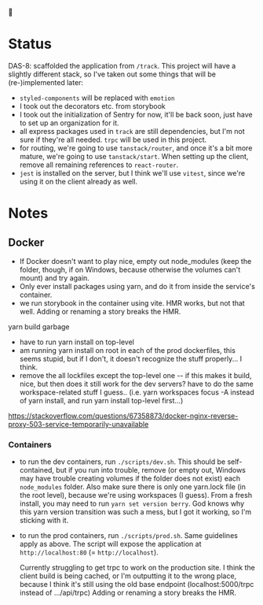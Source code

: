 🫠

# Status

DAS-8: scaffolded the application from `/track`. This project will have a
slightly different stack, so I've taken out some things that will be
(re-)implemented later:

- `styled-components` will be replaced with `emotion`
- I took out the decorators etc. from storybook
- I took out the initialization of Sentry for now, it'll be back soon, just have
  to set up an organization for it.
- all express packages used in `track` are still dependencies, but I'm not sure
  if they're all needed. `trpc` will be used in this project.
- for routing, we're going to use `tanstack/router`, and once it's a bit more
  mature, we're going to use `tanstack/start`. When setting up the client,
  remove all remaining references to `react-router`.
- `jest` is installed on the server, but I think we'll use `vitest`, since we're
  using it on the client already as well.

# Notes

## Docker

- If Docker doesn't want to play nice, empty out node_modules (keep the folder,
  though, if on Windows, because otherwise the volumes can't mount) and try again.
- Only ever install packages using yarn, and do it from inside the service's
  container.
- we run storybook in the container using vite. HMR works, but not that well.
  Adding or renaming a story breaks the HMR.

yarn build garbage

- have to run yarn install on top-level
- am running yarn install on root in each of the prod dockerfiles, this seems
  stupid, but if I don't, it doesn't recognize the stuff properly... I think.
- remove the all lockfiles except the top-level one -- if this makes it build,
  nice, but then does it still work for the dev servers? have to do the same
  workspace-related stuff I guess.. (i.e. yarn workspaces focus -A instead of
  yarn install, and run yarn install top-level first...)

https://stackoverflow.com/questions/67358873/docker-nginx-reverse-proxy-503-service-temporarily-unavailable

### Containers
- to run the dev containers, run `./scripts/dev.sh`. This should be
  self-contained, but if you run into trouble, remove (or empty out, Windows may
  have trouble creating volumes if the folder does not exist) each
  `node_modules` folder. Also make sure there is only one yarn.lock file (in the
  root level), because we're using workspaces (I guess). From a fresh install,
  you may need to run `yarn set version berry`. God knows why this yarn version
  transition was such a mess, but I got it working, so I'm sticking with it.
- to run the prod containers, run `./scripts/prod.sh`. Same guidelines apply as
  above. The script will expose the application at `http://localhost:80` (=
  `http://localhost`).

  Currently struggling to get trpc to work on the production site. I think the
  client build is being cached, or I'm outputting it to the wrong place, because
  I think it's still using the old base endpoint (localhost:5000/trpc instead of
  .../api/trpc)
  Adding or renaming a story breaks the HMR.

